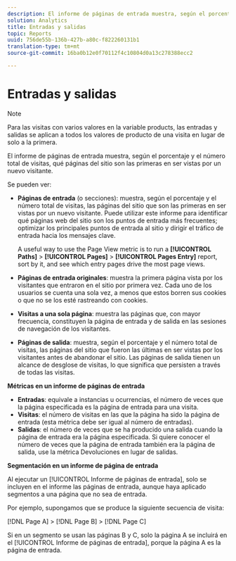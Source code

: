 ```yaml
---
description: El informe de páginas de entrada muestra, según el porcentaje y el número total de visitas, qué páginas del sitio son las primeras en ser vistas por un nuevo visitante.
solution: Analytics
title: Entradas y salidas
topic: Reports
uuid: 756de55b-136b-427b-a80c-f822260131b1
translation-type: tm+mt
source-git-commit: 16ba0b12e0f70112f4c10804d0a13c278388ecc2

---
```



# Entradas y salidas

>[!NOTE]
>Para las visitas con varios valores en la variable products, las entradas y salidas se aplican a todos los valores de producto de una visita en lugar de solo a la primera.

El informe de páginas de entrada muestra, según el porcentaje y el número total de visitas, qué páginas del sitio son las primeras en ser vistas por un nuevo visitante.

Se pueden ver:

* **Páginas de entrada** (o secciones): muestra, según el porcentaje y el número total de visitas, las páginas del sitio que son las primeras en ser vistas por un nuevo visitante. Puede utilizar este informe para identificar qué páginas web del sitio son los puntos de entrada más frecuentes; optimizar los principales puntos de entrada al sitio y dirigir el tráfico de entrada hacia los mensajes clave.

   A useful way to use the Page View metric is to run a **[!UICONTROL Paths]** &gt; **[!UICONTROL Pages]** &gt; **[!UICONTROL Pages Entry]** report, sort by it, and see which entry pages drive the most page views.

* **Páginas de entrada originales**: muestra la primera página vista por los visitantes que entraron en el sitio por primera vez. Cada uno de los usuarios se cuenta una sola vez, a menos que estos borren sus cookies o que no se los esté rastreando con cookies.
* **Visitas a una sola página**: muestra las páginas que, con mayor frecuencia, constituyen la página de entrada y de salida en las sesiones de navegación de los visitantes.
* **Páginas de salida**: muestra, según el porcentaje y el número total de visitas, las páginas del sitio que fueron las últimas en ser vistas por los visitantes antes de abandonar el sitio. Las páginas de salida tienen un alcance de desglose de visitas, lo que significa que persisten a través de todas las visitas.

**Métricas en un informe de páginas de entrada**

* **Entradas**: equivale a instancias u ocurrencias, el número de veces que la página especificada es la página de entrada para una visita.
* **Visitas**: el número de visitas en las que la página ha sido la página de entrada (esta métrica debe ser igual al número de entradas).
* **Salidas**: el número de veces que se ha producido una salida cuando la página de entrada era la página especificada. Si quiere conocer el número de veces que la página de entrada también era la página de salida, use la métrica Devoluciones en lugar de salidas.

**Segmentación en un informe de página de entrada**

Al ejecutar un [!UICONTROL Informe de páginas de entrada], solo se incluyen en el informe las páginas de entrada, aunque haya aplicado segmentos a una página que no sea de entrada.

Por ejemplo, supongamos que se produce la siguiente secuencia de visita:

[!DNL Page A] &gt; [!DNL Page B] &gt; [!DNL Page C]

Si en un segmento se usan las páginas B y C, solo la página A se incluirá en el [!UICONTROL Informe de páginas de entrada], porque la página A es la página de entrada.
